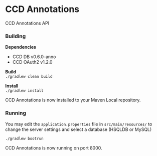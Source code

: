 # CCD Annotations

CCD Annotations API

### Building
__Dependencies__    
- CCD DB v0.6.0-anno
- CCD OAuth2 v1.2.0

__Build__   
`./gradlew clean build`

__Install__    
`./gradlew install`

CCD Annotations is now installed to your Maven Local repository.

### Running
You may edit the `application.properties` file in `src/main/resources/` to change the server settings and select a database (HSQLDB or MySQL)

`./gradlew bootrun`

CCD Annotations is now running on port 8000.
